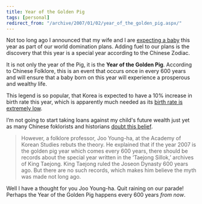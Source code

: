 ```yaml
---
title: Year of the Golden Pig
tags: [personal]
redirect_from: "/archive/2007/01/02/year_of_the_golden_pig.aspx/"
---
```


Not too long ago I announced that my wife and I are [expecting a
baby](https://haacked.com/archive/2006/11/05/World_Domination_Phase_1_Commenced.aspx "World Domination Plans")
this year as part of our world domination plans. Adding fuel to our
plans is the discovery that this year is a special year according to the
Chinese Zodiac.

It is not only the year of the Pig, it is the **Year of the Golden
Pig**. According to Chinese Folklore, this is an event that occurs once
in every 600 years and will ensure that a baby born on this year will
experience a prosperous and wealthy life.

This legend is so popular, that Korea is expected to have a 10% increase
in birth rate this year, which is apparently much needed as its [birth
rate is extremely
low](http://uk.news.yahoo.com/08052006/323/south-korea-s-birth-rate-lowest-record.html "South Korea Birth Rate at Lowest").

I’m not going to start taking loans against my child's future wealth
just yet as many Chinese foklorists and historians [doubt this
belief](http://world.kbs.co.kr/english/town/town_seoultoday_detail.htm?No=296 "Golden Pig Doubts").

> However, a folklore professor, Joo Young-ha, at the Academy of Korean
> Studies rebuts the theory. He explained that if the year 2007 is the
> golden pig year which comes every 600 years, there should be records
> about the special year written in the ‘Taejong Sillok,’ archives of
> King Taejong. King Taejong ruled the Joseon Dynasty 600 years ago. But
> there are no such records, which makes him believe the myth was made
> not long ago.

Well I have a thought for you Joo Young-ha. Quit raining on our parade!
Perhaps the Year of the Golden Pig happens every 600 years *from now*.

